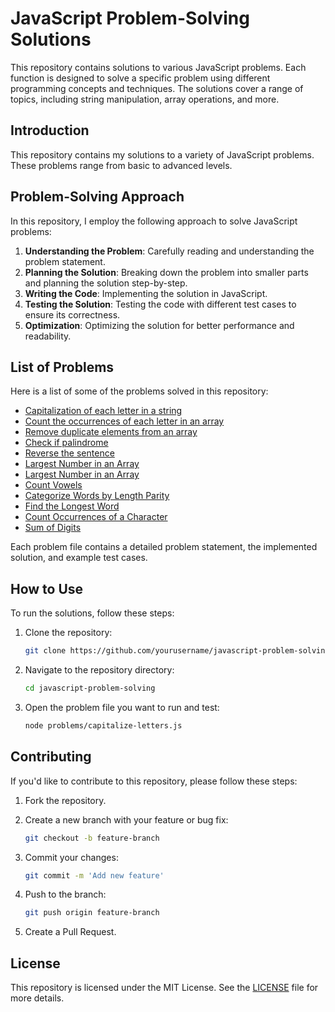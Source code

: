 # JavaScript Problem-Solving Solutions

This repository contains solutions to various JavaScript problems. Each function is designed to solve a specific problem using different programming concepts and techniques. The solutions cover a range of topics, including string manipulation, array operations, and more.

## Introduction

This repository contains my solutions to a variety of JavaScript problems. These problems range from basic to advanced levels.

## Problem-Solving Approach

In this repository, I employ the following approach to solve JavaScript problems:

1. **Understanding the Problem**: Carefully reading and understanding the problem statement.
2. **Planning the Solution**: Breaking down the problem into smaller parts and planning the solution step-by-step.
3. **Writing the Code**: Implementing the solution in JavaScript.
4. **Testing the Solution**: Testing the code with different test cases to ensure its correctness.
5. **Optimization**: Optimizing the solution for better performance and readability.

## List of Problems

Here is a list of some of the problems solved in this repository:

- [Capitalization of each letter in a string](./problems/capitalize-letters.js)
- [Count the occurrences of each letter in an array](./problems/count-occurrences.js)
- [Remove duplicate elements from an array](./problems/remove-duplicates.js)
- [Check if palindrome](./problems/palindrome.js)
- [Reverse the sentence](./problems/reverseWord.js)
- [Largest Number in an Array](./problems/largestNumber.js)
- [Largest Number in an Array](./problems/largestNumber.js)
- [Count Vowels](./problems/countVowels.js)
- [Categorize Words by Length Parity](./problems/parity.js)
- [ Find the Longest Word](./problems/longest.js)
- [Count Occurrences of a Character](./problems/occurrences.js)
- [Sum of Digits](./problems/sumofdigits.js)

Each problem file contains a detailed problem statement, the implemented solution, and example test cases.

## How to Use

To run the solutions, follow these steps:

1. Clone the repository:

   ```bash
   git clone https://github.com/yourusername/javascript-problem-solving.git
   ```

2. Navigate to the repository directory:
   ```bash
   cd javascript-problem-solving
   ```
3. Open the problem file you want to run and test:
   ```bash
   node problems/capitalize-letters.js
   ```

## Contributing

If you'd like to contribute to this repository, please follow these steps:

1. Fork the repository.
2. Create a new branch with your feature or bug fix:

   ```bash
   git checkout -b feature-branch
   ```

3. Commit your changes:

   ```bash
   git commit -m 'Add new feature'
   ```

4. Push to the branch:

   ```bash
   git push origin feature-branch
   ```

5. Create a Pull Request.

## License

This repository is licensed under the MIT License. See the [LICENSE](./LICENSE) file for more details.
